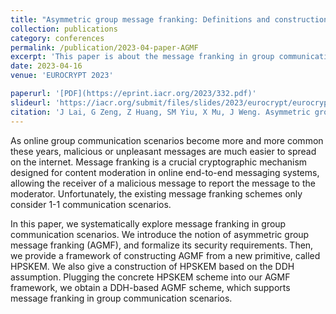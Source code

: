 ```yaml
---
title: "Asymmetric group message franking: Definitions and constructions"
collection: publications
category: conferences
permalink: /publication/2023-04-paper-AGMF
excerpt: 'This paper is about the message franking in group communication scenarios.'
date: 2023-04-16
venue: 'EUROCRYPT 2023'

paperurl: '[PDF](https://eprint.iacr.org/2023/332.pdf)'
slideurl: 'https://iacr.org/submit/files/slides/2023/eurocrypt/eurocrypt2023/27/slides.pdf'
citation: 'J Lai, G Zeng, Z Huang, SM Yiu, X Mu, J Weng. Asymmetric group message franking: Definitions and constructions. EUROCRYPT 2023'
---
```

As online group communication scenarios become more and more common these years,  malicious or unpleasant messages are much easier to spread on the internet. Message franking is a crucial cryptographic mechanism designed for content moderation in online end-to-end messaging systems, allowing the receiver of a malicious message to report the message to the moderator. Unfortunately, the existing message franking schemes  only consider  1-1 communication scenarios. 
	
In this paper, we systematically explore message franking in group communication scenarios. We introduce the notion of asymmetric group message franking (AGMF), and formalize its  security requirements. Then, we provide a framework of constructing AGMF from a new primitive, called HPSKEM. We also give a construction of HPSKEM based on the DDH assumption. Plugging the concrete  HPSKEM scheme  into our AGMF framework, we obtain a DDH-based AGMF scheme, which supports message franking in group communication scenarios.

<!-- The contents above will be part of a list of publications, if the user clicks the link for the publication than the contents of section will be rendered as a full page, allowing you to provide more information about the paper for the reader. When publications are displayed as a single page, the contents of the above "citation" field will automatically be included below this section in a smaller font.

slidesurl: 'http://academicpages.github.io/files/slides1.pdf'
paperurl: 'http://academicpages.github.io/files/paper1.pdf'
bibtexurl: 'http://academicpages.github.io/files/bibtex1.bib'
citation: 'Your Name, You. (2009). &quot;Paper Title Number 1.&quot; <i>Journal 1</i>. 1(1).' -->
